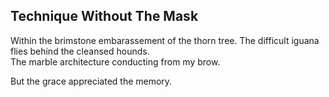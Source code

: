 Technique Without The Mask
--------------------------
Within the brimstone embarassement of the thorn tree. The difficult iguana flies behind the cleansed hounds.  
The marble architecture conducting from my brow.  
  
But the grace appreciated the memory.  
